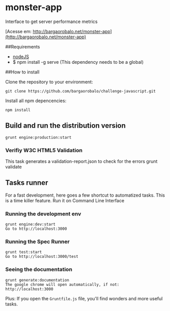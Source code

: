 monster-app
===========
Interface to get server performance metrics

[Acesse em: http://bargaorobalo.net/monster-app](http://bargaorobalo.net/monster-app)

##Requirements
* [nodeJS](http://nodejs.org/)
* $ npm install -g serve (This dependency needs to be a global)

##How to install

Clone the repository to your environment:

    git clone https://github.com/bargaorobalo/challenge-javascript.git

Install all npm depencencies:

    npm install


## Build and run the distribution version
    grunt engine:production:start

### Verifiy W3C HTML5 Validation
This task generates a validation-report.json to check for the errors
    grunt validate


## Tasks runner
For a fast development, here goes a few shortcut to automatized tasks. This is a time killer feature. Run it on Command Line Interface

### Running the development env
    grunt engine:dev:start
    Go to http://localhost:3000

### Running the Spec Runner
    grunt test:start
    Go to http://localhost:3000/test

### Seeing the documentation
    grunt generate:documentation
    The google chrome will open automatically, if not: http://localhost:3000


Plus: If you open the `Gruntfile.js` file, you'll find wonders and more useful tasks.

